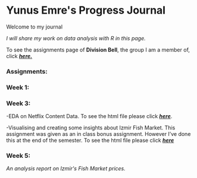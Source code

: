 
# Yunus Emre's Progress Journal

Welcome to my journal

*I will share my work on data analysis with R in this page.*

To see the assignments page of **Division Bell**, the group I am a member of, click ***[here.](https://pjournal.github.io/mef05g-division-bell)***

### Assignments:

### Week 1:

### Week 3:
-EDA on Netflix Content Data. 
To see the html file please click ***[here](https://pjournal.github.io/mef05-yunusemre91/Netflix-EDA.html)***.

-Visualising and creating some insights about Izmir Fish Market. This assignment was given as an in class bonus assignment. However I’ve done this at the end of the semester.
To see the html file please click ***[here](https://pjournal.github.io/mef05-yunusemre91/Izmir-Fish-Market.html)***

### Week 5:
*An analysis report on Izmir's Fish Market prices.*



